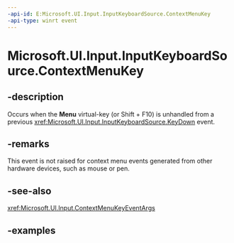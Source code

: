 ```yaml
---
-api-id: E:Microsoft.UI.Input.InputKeyboardSource.ContextMenuKey
-api-type: winrt event
---
```


# Microsoft.UI.Input.InputKeyboardSource.ContextMenuKey

<!--
public event Windows.Foundation.TypedEventHandler<Microsoft.UI.Input.InputKeyboardSource,Microsoft.UI.Input.ContextMenuKeyEventArgs> ContextMenuKey;
-->

## -description

Occurs when the **Menu** virtual-key (or Shift + F10) is unhandled from a previous <xref:Microsoft.UI.Input.InputKeyboardSource.KeyDown> event.

## -remarks

This event is not raised for context menu events generated from other hardware devices, such as mouse or pen.

## -see-also

<xref:Microsoft.UI.Input.ContextMenuKeyEventArgs>

## -examples
